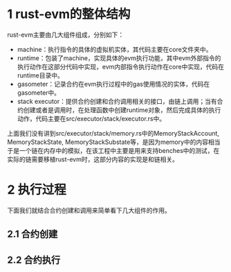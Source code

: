 # 1 rust-evm的整体结构
rust-evm主要由几大组件组成，分别如下：
- machine：执行指令的具体的虚拟机实体，其代码主要在core文件夹中。
- runtime：包装了machine，实现具体的evm执行功能，其中evm外部指令的执行动作在这部分代码中实现，evm内部指令执行动作在core中实现，代码在runtime目录中。
- gasometer：记录合约在evm执行过程中的gas使用情况的实体，代码在gasometer中。
- stack executor：提供合约创建和合约调用相关的接口，由链上调用；当有合约创建或者是调用时，在处理函数中创建runtime对象，然后完成具体的执行动作，代码主要在src/executor/stack/executor.rs中。

上面我们没有讲到src/executor/stack/memory.rs中的MemoryStackAccount, MemoryStackState, MemoryStackSubstate等，是因为memory中的内容相当于是一个链在内存中的模拟，在该工程中主要是用来支持benches中的测试，在实际的链需要移植rust-evm时，这部分内容的实现是和链相关。

# 2 执行过程
下面我们就结合合约创建和调用来简单看下几大组件的作用。

## 2.1 合约创建


## 2.2 合约执行

